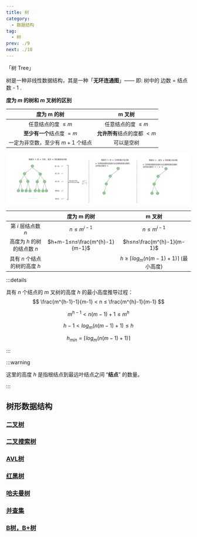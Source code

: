 ```yaml
---
title: 树
category: 
  - 数据结构
tag: 
  - 树
prev: ./9
next: ./10
---
```


「树 Tree」

<!-- more -->

树是一种非线性数据结构，其是一种「**无环连通图**」—— 即: 树中的 边数 = 结点数 - $1$ .



**度为 $m$ 的树和 $m$ 叉树的区别**

|            度为 m 的树            |           m 叉树            |
| :-------------------------------: | :-------------------------: |
|        任意结点的度 $≤ m$         |     任意结点的度 $≤ m$      |
|     **至少有一个**结点度 $=m$     | **允许所有**结点的度都 $<m$ |
| 一定为非空数，至少有 $m+1$ 个结点 |         可以是空树          |

![image-20230115180119502](./image/image-20230115180119502.png)

|                               |          度为 m 的树          |              m 叉树              |
| :---------------------------: | :---------------------------: | :------------------------------: |
|      第 $i$ 层结点数 $n$      |          $n≤m^{i-1}$          |           $n≤m^{i-1}$            |
|  高度为 $h$ 的树的结点数 $n$  | $h+m-1≤n≤\frac{m^{h}-1}{m-1}$ |    $h≤n≤\frac{m^{h}-1}{m-1}$     |
| 具有 $n$ 个结点的树的高度 $h$ |                               | $h≥⌈log_m(n(m-1)+1)⌉$ (最小高度) |

:::details

具有 $n$ 个结点的 $m$ 叉树的高度 $h$ 的最小高度推导过程：
$$
\frac{m^{h-1}-1}{m-1} < n ≤ \frac{m^{h}-1}{m-1}
$$

$$
m^{h-1}<n(m-1)+1≤m^h
$$

$$
h-1<log_m(n(m-1)+1)≤h
$$

$$
h_{min}=⌈log_m(n(m-1)+1)⌉
$$

:::

:::warning

这里的高度 $h$ 是指根结点到最远叶结点之间 “**结点**” 的数量。

:::

## 树形数据结构

### [二叉树](./2.md)

### [二叉搜索树](./3.md)

### [AVL树](./5.md)

### [红黑树](./4.md)

### [哈夫曼树](./6.md)

### [并查集](./7.md)

### [B树，B+树 ](./8.md)



















